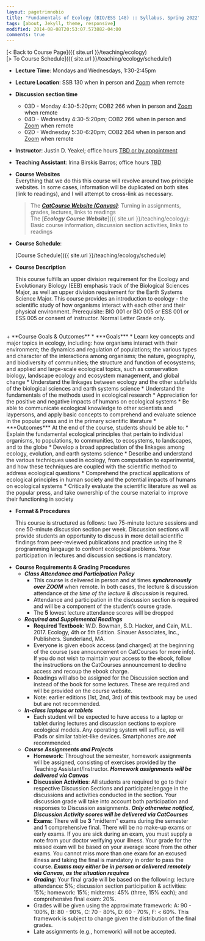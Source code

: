 ```yaml
---
layout: pagetrimnobio
title: "Fundamentals of Ecology (BIO/ESS 148) :: Syllabus, Spring 2022"
tags: [about, Jekyll, theme, responsive]
modified: 2014-08-08T20:53:07.573882-04:00
comments: true
---
```


[< Back to Course Page]({{ site.url }}/teaching/ecology)  
[> To Course Schedule]({{ site.url }}/teaching/ecology/schedule/)


+ **Lecture Time**: Mondays and Wednesdays, 1:30-2:45pm  
+ **Lecture Location**: SSB 130 when in person and [Zoom](https://ucmerced.zoom.us/j/87957489369) when remote  
+ **Discussion section time**  
    * 03D - Monday 4:30-5:20pm; COB2 266 when in person and [Zoom](https://ucmerced.zoom.us/j/87184971115) when remote  
    * 04D - Wednesday 4:30-5:20pm; COB2 266 when in person and [Zoom](https://ucmerced.zoom.us/j/84625324440) when remote  
    * 02D - Wednesday 5:30-6:20pm; COB2 264 when in person and [Zoom](https://ucmerced.zoom.us/j/89615858000) when remote   
+ **Instructor**: Justin D. Yeakel; office hours [TBD or by appointment](https://ucmerced.zoom.us/j/87957489369)  
+ **Teaching Assistant**: Irina Birskis Barros; office hours [TBD]()    
+ **Course Websites**  
    Everything that we do this this course will revolve around two principle websites. In some cases, information will be duplicated on both sites (link to readings), and I will attempt to cross-link as necessary.
    > The [***CatCourse Website (Canvas)***](https://catcourses.ucmerced.edu/): Turning in assignments, grades, lectures, links to readings  
    > The [***Ecology Course Website***]({{ site.url }}/teaching/ecology): Basic course information, discussion section activities, links to readings  
+ **Course Schedule**: 

    [Course Schedule]({{ site.url }}/teaching/ecology/schedule)  
+ **Course Description**  

    This course fulfills an upper division requirement for the Ecology and Evolutionary Biology (EEB) emphasis track of the Biological Sciences Major, as well an upper division requirement for the Earth Systems Science Major. This course provides an introduction to ecology - the scientific study of how organisms interact with each other and their physical environment. Prerequisite: BIO 001 or BIO 005 or ESS 001 or ESS 005 or consent of instructor. Normal Letter Grade only.
<br>  
+ **Course Goals & Outcomes**  
    * ***Goals***
        * Learn key concepts and major topics in ecology, including: how organisms interact with their environment; the dynamics and regulation of populations; the various types and character of the interactions among organisms; the nature, geography, and biodiversity of communities; the structure and function of ecosystems; and applied and large-scale ecological topics, such as conservation biology, landscape ecology and ecosystem management, and global change
        * Understand the linkages between ecology and the other subfields of the biological sciences and earth systems science
        * Understand the fundamentals of the methods used in ecological research
        * Appreciation for the positive and negative impacts of humans on ecological systems
        * Be able to communicate ecological knowledge to other scientists and laypersons, and apply basic concepts to comprehend and evaluate science in the popular press and in the primary scientific literature
    * ***Outcomes*** At the end of the course, students should be able to:
        * Explain the fundamental ecological principles that pertain to individual organisms, to populations, to communities, to ecosystems, to landscapes, and to the globe
        * Develop a broad appreciation of the linkages among ecology, evolution, and earth systems science
        * Describe and understand the various techniques used in ecology, from computation to experimental, and how these techniques are coupled with the scientific method to address ecological questions
        * Comprehend the practical applications of ecological principles in human society and the potential impacts of humans on ecological systems
        * Critically evaluate the scientific literature as well as the popular press, and take ownership of the course material to improve their functioning in society

+ **Format & Procedures**  
    
    This course is structured as follows: two 75-minute lecture sessions and one 50-minute discussion section per week. Discussion sections will provide students an opportunity to discuss in more detail scientific findings from peer-reviewed publications and practice using the R programming langauge to confront ecological problems. Your participation in lectures and discussion sections is mandatory.  
<!-- 
    We will also spend a Saturday morning in March exploring the Vernal Pools ecosystem just off campus to apply some of our newly gained ecological knowledge to the field. All students are required to attend and participate. Field observations from the Vernal Pools will be used to write a Field Report towards the end of the semester. -->


+ **Course Requirements & Grading Procedures**  
    * ***Class Attendance and Participation Policy***  
        * This course is delivered in person and at times ***synchronously over ZOOM*** when remote. In both cases, the lecture & discussion attendance *at the time of the lecture & discussion* is required.
        * Attendance and participation in the discussion section is required and will be a component of the student’s course grade.  
        * The **5** lowest lecture attendance scores will be dropped  
    * ***Required and Supplemental Readings***  
        * **Required Textbook**: W.D. Bowman, S.D. Hacker, and Cain, M.L. 2017. Ecology, 4th or 5th Edition. Sinauer Associates, Inc., Publishers. Sunderland, MA.  
        * Everyone is given ebook access (and charged) at the beginning of the course (see announcement on CatCourses for more info). If you do not wish to maintain your access to the ebook, follow the instructions on the CatCourses announcement to decline access and recoup the ebook charge.    
        * Readings will also be assigned for the Discussion section and instead of the book for some lectures. These are required and will be provided on the course website.  
        * Note: earlier editions (1st, 2nd, 3rd) of this textbook may be used but are not recommended.  
    * ***In-class laptops or tablets***
        * Each student will be expected to have access to a laptop or tablet during lectures and discussion sections to explore ecological models. Any operating system will suffice, as will iPads or similar tablet-like devices. Smartphones are ***not*** recommended.  
    * ***Course Assignments and Projects***  
        * **Homework**: Throughout the semester,  homework assignments will be assigned, consisting of exercises provided by the Teaching Assistant/Instructor. ***Homework assignments will be delivered via Canvas***  
        <!-- * **Quizzes**: Quizzes will be given periodically during the lecture period. They will not necessarily be announced. -->  
        * **Discussion Activities**: All students are required to go to their respective Discussion Sections and participate/engage in the discussions and activities conducted in the section. Your discussion grade will take into account both participation and responses to Discussion assignments. ***Only otherwise notified, Discussion Activity scores will be delivered via CatCourses***   
        * **Exams**: There will be **3** “midterm” exams during the semester and **1** comprehensive final. There will be no make-up exams or early exams. If you are sick during an exam, you must supply a note from your doctor verifying your illness. Your grade for the missed exam will be based on your average score from the other exams. You cannot miss more than one exam for an excused illness and taking the final is mandatory in order to pass the course. ***Exams may either be in person or delivered remotely via Canvas, as the situation requires***
        * ***Grading***: Your final grade will be based on the following: lecture attendance: 5%; discussion section participation & activities: 15%; homework: 15%; midterms: 45% (three, 15% each); and comprehensive final exam: 20%.  
        * Grades will be given using the approximate framework: A: 90 - 100%, B: 80 - 90%, C: 70 - 80%, D: 60 - 70%, F: < 60%. This framework is subject to change given the distribution of the final grades.   
        * Late assignments (e.g., homework) will not be accepted.  
